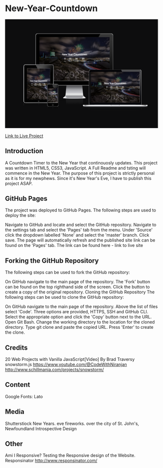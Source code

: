 # New-Year-Countdown

![Live Project Mockup](img/new-year-countdown-responsive.png)

[Link to Live Project](https://codeconnoisseur74.github.io/New-Year-Countdown/)

## Introduction

A Countdown Timer to the New Year that continouosly updates. This project was written in HTML5, CSS3, JavaScript. A Full Readme and tsting will commence in the New Year. The purpose of this project is strictly personal as it is for my newphews. Since it's New Year's Eve, I have to publish this project ASAP.

## GitHub Pages
The project was deployed to GitHub Pages. The following steps are used to deploy the site:

Navigate to GitHub and locate and select the GitHub repository.
Navigate to the settings tab and select the 'Pages' tab from the menu.
Under 'Source' click the dropdown labelled 'None' and select the 'master' branch.
Click save. The page will automatically refresh and the published site link can be found on the 'Pages' tab.
The link can be found here - link to live site
## Forking the GitHub Repository
The following steps can be used to fork the GitHub repository:

On GitHub navigate to the main page of the repository.
The 'Fork' button can be found on the top righthand side of the screen.
Click the button to create a copy of the original repository.
Cloning the GitHub Repository
The following steps can be used to clone the GitHub repository:

On GitHub navigate to the main page of the repository.
Above the list of files select 'Code'.
Three options are provided, HTTPS, SSH and GitHub CLI. Select the appropriate option and click the 'Copy' button next to the URL.
Open Git Bash.
Change the working directory to the location for the cloned directory.
Type git clone and paste the copied URL.
Press 'Enter' to create the clone.
## Credits
20 Web Projects with Vanilla JavaScript[Video] By Brad Traversy
snowstorm.js
https://www.youtube.com/@CodeWithNiranjan
http://www.schillmania.com/projects/snowstorm/


## Content
Google Fonts: Lato
## Media
Shutterstiock
New Years. eve fireworks. over the city of St. John's, Newfoundland
Introspective Design

## Other
Ami I Responsive? Testing the Responsive design of the Website.
Responsinator http://www.responsinator.com/
